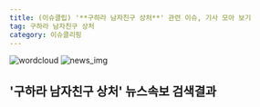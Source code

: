 ```yaml
---
title: (이슈클립) '**구하라 남자친구 상처**' 관련 이슈, 기사 모아 보기
tag: 구하라 남자친구 상처
category: 이슈클리핑
---
```

![wordcloud](https://s3.ap-northeast-2.amazonaws.com/lyrics101-wordcloud/2018-09-16-1537092025.png)
![news_img](https://user-images.githubusercontent.com/42597476/44507050-1206f400-a6e4-11e8-8d98-7ffbfebb353f.png)
## **'**구하라 남자친구 상처**'** 뉴스속보 검색결과

